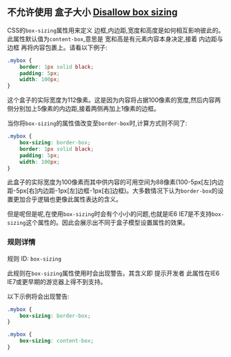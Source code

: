 ## 不允许使用 盒子大小 [Disallow box sizing](https://github.com/CSSLint/csslint/wiki/Disallow-box-sizing)

CSS的`box-sizing`属性用来定义 边框,内边距,宽度和高度是如何相互影响彼此的。此属性默认值为`content-box`,意思是 宽和高是有元素内容本身决定,接着 内边距与边框 再将内容包裹上。请看以下例子:

```css
.mybox {
    border: 1px solid black;
    padding: 5px;
    width: 100px;
}
```

这个盒子的实际宽度为112像素。这是因为内容将占据100像素的宽度,然后内容两侧分别加上5像素的内边距,接着两侧再加上1像素的边框。

当你将`box-sizing`的属性值改变至`border-box`时,计算方式则不同了:

```css
.mybox {
    box-sizing: border-box;
    border: 1px solid black;
    padding: 5px;
    width: 100px;
}
```

此盒子的实际宽度为100像素而其中供内容的可用空间为88像素(100-5px[左]内边距-5px[右]内边距-1px[左]边框-1px[右]边框)。大多数情况下认为`border-box`的设置更加合乎逻辑也更像此属性表达的含义。

但是呢但是呢,在使用`box-sizing`时会有个小小的问题,也就是IE6 IE7是不支持`box-sizing`这个属性的。因此会展示出不同于盒子模型设置属性的效果。

### 规则详情

规则 ID: `box-sizing`

此规则在`box-sizing`属性使用时会出现警告。其含义即 提示开发者 此属性在IE6 IE7或更早期的游览器上得不到支持。

以下示例将会出现警告:

```css
.mybox {
    box-sizing: border-box;
}

.mybox {
    box-sizing: content-box;
}
```

